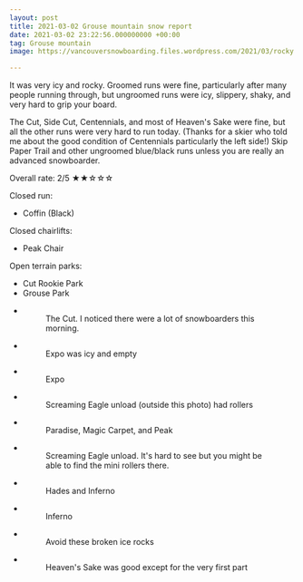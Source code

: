 ```yaml
---
layout: post
title: 2021-03-02 Grouse mountain snow report
date: 2021-03-02 23:22:56.000000000 +00:00
tag: Grouse mountain
image: https://vancouversnowboarding.files.wordpress.com/2021/03/rocky.jpg

---
```

<!-- wp:paragraph -->
<p>It was very icy and rocky. Groomed runs were fine, particularly after many people running through, but ungroomed runs were icy, slippery, shaky, and very hard to grip your board.</p>
<!-- /wp:paragraph -->

<!-- wp:paragraph -->
<p>The Cut, Side Cut, Centennials, and most of Heaven's Sake were fine, but all the other runs were very hard to run today. (Thanks for a skier who told me about the good condition of Centennials particularly the left side!) Skip Paper Trail and other ungroomed blue/black runs unless you are really an advanced snowboarder.</p>
<!-- /wp:paragraph -->

<!-- wp:paragraph -->
<p>Overall rate: 2/5 ★★☆☆☆</p>
<!-- /wp:paragraph -->

<!-- wp:paragraph -->
<p>Closed run:</p>
<!-- /wp:paragraph -->

<!-- wp:list -->
<ul><li>Coffin (Black)</li></ul>
<!-- /wp:list -->

<!-- wp:paragraph -->
<p>Closed chairlifts:</p>
<!-- /wp:paragraph -->

<!-- wp:list -->
<ul><li>Peak Chair</li></ul>
<!-- /wp:list -->

<!-- wp:paragraph -->
<p>Open terrain parks:</p>
<!-- /wp:paragraph -->

<!-- wp:list -->
<ul><li>Cut Rookie Park</li><li>Grouse Park</li></ul>
<!-- /wp:list -->

<!-- wp:coblocks/gallery-stacked {"align":"wide","captions":true} -->
<div class="wp-block-coblocks-gallery-stacked alignwide"><ul class="coblocks-gallery has-fullwidth-images"><li class="coblocks-gallery--item"><figure class="coblocks-gallery--figure"><img src="https://vancouversnowboarding.files.wordpress.com/2021/03/pxl_20210302_173651624.jpg?w=1024" alt="" data-id="680" data-imglink="" class="wp-image-680 has-shadow-none" /><figcaption class="coblocks-gallery--caption">The Cut. I noticed there were a lot of snowboarders this morning.</figcaption></figure></li><li class="coblocks-gallery--item"><figure class="coblocks-gallery--figure"><img src="https://vancouversnowboarding.files.wordpress.com/2021/03/pxl_20210302_183515268.jpg?w=1024" alt="" data-id="681" data-imglink="" class="wp-image-681 has-shadow-none" /><figcaption class="coblocks-gallery--caption">Expo was icy and empty</figcaption></figure></li><li class="coblocks-gallery--item"><figure class="coblocks-gallery--figure"><img src="https://vancouversnowboarding.files.wordpress.com/2021/03/pxl_20210302_183525243.jpg?w=1024" alt="" data-id="682" data-imglink="" class="wp-image-682 has-shadow-none" /><figcaption class="coblocks-gallery--caption">Expo</figcaption></figure></li><li class="coblocks-gallery--item"><figure class="coblocks-gallery--figure"><img src="https://vancouversnowboarding.files.wordpress.com/2021/03/pxl_20210302_185657356.jpg?w=1024" alt="" data-id="683" data-imglink="" class="wp-image-683 has-shadow-none" /><figcaption class="coblocks-gallery--caption">Screaming Eagle unload (outside this photo) had rollers</figcaption></figure></li><li class="coblocks-gallery--item"><figure class="coblocks-gallery--figure"><img src="https://vancouversnowboarding.files.wordpress.com/2021/03/pxl_20210302_185727337.jpg?w=1024" alt="" data-id="684" data-imglink="" class="wp-image-684 has-shadow-none" /><figcaption class="coblocks-gallery--caption">Paradise, Magic Carpet, and Peak</figcaption></figure></li><li class="coblocks-gallery--item"><figure class="coblocks-gallery--figure"><img src="https://vancouversnowboarding.files.wordpress.com/2021/03/pxl_20210302_185752485.jpg?w=1024" alt="" data-id="685" data-imglink="" class="wp-image-685 has-shadow-none" /><figcaption class="coblocks-gallery--caption">Screaming Eagle unload. It's hard to see but you might be able to find the mini rollers there.</figcaption></figure></li><li class="coblocks-gallery--item"><figure class="coblocks-gallery--figure"><img src="https://vancouversnowboarding.files.wordpress.com/2021/03/pxl_20210302_191326077.jpg?w=1024" alt="" data-id="686" data-imglink="" class="wp-image-686 has-shadow-none" /><figcaption class="coblocks-gallery--caption">Hades and Inferno</figcaption></figure></li><li class="coblocks-gallery--item"><figure class="coblocks-gallery--figure"><img src="https://vancouversnowboarding.files.wordpress.com/2021/03/pxl_20210302_191417024.jpg?w=1024" alt="" data-id="687" data-imglink="" class="wp-image-687 has-shadow-none" /><figcaption class="coblocks-gallery--caption">Inferno</figcaption></figure></li><li class="coblocks-gallery--item"><figure class="coblocks-gallery--figure"><img src="https://vancouversnowboarding.files.wordpress.com/2021/03/pxl_20210302_191747521.jpg?w=1024" alt="" data-id="688" data-imglink="" class="wp-image-688 has-shadow-none" /><figcaption class="coblocks-gallery--caption">Avoid these broken ice rocks</figcaption></figure></li><li class="coblocks-gallery--item"><figure class="coblocks-gallery--figure"><img src="https://vancouversnowboarding.files.wordpress.com/2021/03/pxl_20210302_191749995.jpg?w=1024" alt="" data-id="689" data-imglink="" class="wp-image-689 has-shadow-none" /><figcaption class="coblocks-gallery--caption">Heaven's Sake was good except for the very first part</figcaption></figure></li></ul></div>
<!-- /wp:coblocks/gallery-stacked -->
